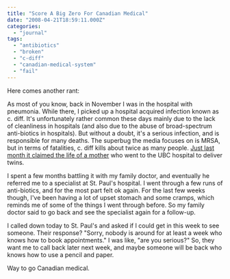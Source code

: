 ```yaml
---
title: "Score A Big Zero For Canadian Medical"
date: "2008-04-21T18:59:11.000Z"
categories: 
  - "journal"
tags: 
  - "antibiotics"
  - "broken"
  - "c-diff"
  - "canadian-medical-system"
  - "fail"
---
```


Here comes another rant:

As most of you know, back in November I was in the hospital with pneumonia. While there, I picked up a hospital acquired infection known as c. diff. It's unfortunately rather common these days mainly due to the lack of cleanliness in hospitals (and also due to the abuse of broad-spectrum anti-biotics in hospitals). But without a doubt, it's a serious infection, and is responsible for many deaths. The superbug the media focuses on is MRSA, but in terms of fatalities, c. diff kills about twice as many people. [Just last month it claimed the life of a mother](http://www.cbc.ca/canada/british-columbia/story/2008/03/11/bc-superbug-strikes-mother.html) who went to the UBC hospital to deliver twins.

I spent a few months battling it with my family doctor, and eventually he referred me to a specialist at St. Paul's hospital. I went through a few runs of anti-biotics, and for the most part felt ok again. For the last few weeks though, I've been having a lot of upset stomach and some cramps, which reminds me of some of the things I went through before. So my family doctor said to go back and see the specialist again for a follow-up.

I called down today to St. Paul's and asked if I could get in this week to see someone. Their response? "Sorry, nobody is around for at least a week who knows how to book appointments." I was like, "are you serious?" So, they want me to call back later next week, and maybe someone will be back who knows how to use a pencil and paper.

Way to go Canadian medical.
